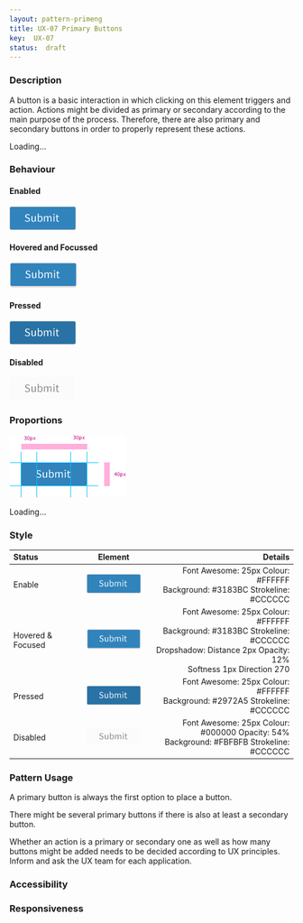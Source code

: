 ```yaml
---
layout: pattern-primeng
title: UX-07 Primary Buttons
key:  UX-07
status:  draft 
---
```



### Description
A button is a basic interaction in which clicking on this element triggers and action. 
Actions might be divided as primary or secondary according to the main purpose of the process. Therefore, there are also primary and secondary buttons in order to properly represent these actions. 

<my-app>Loading...</my-app>

### Behaviour

#### Enabled

![Enabled ](ux07resources/pbutton-e.png "Enabled ")

#### Hovered and Focussed

![Hovered and Focussed](ux07resources/pbutton-hf.png "Hovered and Focussed")

#### Pressed

![Pressed](ux07resources/pbutton-p.png "Pressed")

#### Disabled

![Disabled](ux07resources/pbutton-d.png "Disabled")

### Proportions

![Proportions](ux07resources/pbutton-proportions.png "Proportions")

<my-app>Loading...</my-app>

### Style

| Status             | Element                                                  | Details                                 |
| :------------------ |:--------------------------------------------------------:| ---------------------------------------:|
| Enable             | ![Enabled ](ux07resources/pbutton-e2.png "Enabled Link")  | Font Awesome: 25px   Colour: #FFFFFF <br/>Background: #3183BC Strokeline: #CCCCCC  |
| Hovered & Focused&nbsp;&nbsp;&nbsp;&nbsp;  | ![Hovered and Focused](ux07resources/pbutton-hf2.png "Hovered and Focussed") | &nbsp;&nbsp;&nbsp;&nbsp;Font Awesome: 25px   Colour: #FFFFFF <br/>Background: #3183BC Strokeline: #CCCCCC <br/>Dropshadow: Distance 2px Opacity: 12% <br/>Softness 1px  Direction 270 |
| Pressed            | ![Pressed](ux07resources/pbutton-p2.png "Pressed") | Font Awesome: 25px   Colour: #FFFFFF	<br/>Background: #2972A5  Strokeline: #CCCCCC  |
| Disabled            | ![Disabled](ux07resources/pbutton-d2.png "Disabled") | Font Awesome: 25px   Colour: #000000 Opacity: 54% <br/>Background: #FBFBFB  Strokeline: #CCCCCC |



### Pattern Usage
A primary button is always the first option to place a button. 

There might be several primary buttons if there is also at least a secondary button. 

Whether an action is a primary or secondary one as well as how many buttons might be added needs to be decided according to UX principles. Inform and ask the UX team for each application. 
 

### Accessibility

### Responsiveness
